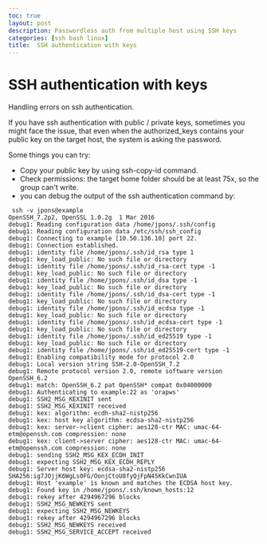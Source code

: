 ```yaml
---
toc: true
layout: post
description: Passwordless auth from multiple host using SSH keys
categories: [ssh bash linux]
title:  SSH authentication with keys
---
```


# SSH authentication with keys

Handling errors on ssh authentication.

If you have ssh authentication with public / private keys, sometimes you might face the issue,
that even when the authorized_keys contains your public key on the target host, the system is asking the password.


Some things you can try:
- Copy your public key by using ssh-copy-id command.
- Check permissions: the target home folder should be at least 75x, so the group can't write.
- you can debug the output of the ssh authentication command by:


```ssh
 ssh -v jpons@example
OpenSSH_7.2p2, OpenSSL 1.0.2g  1 Mar 2016
debug1: Reading configuration data /home/jpons/.ssh/config
debug1: Reading configuration data /etc/ssh/ssh_config
debug1: Connecting to example [10.50.136.10] port 22.
debug1: Connection established.
debug1: identity file /home/jpons/.ssh/id_rsa type 1
debug1: key_load_public: No such file or directory
debug1: identity file /home/jpons/.ssh/id_rsa-cert type -1
debug1: key_load_public: No such file or directory
debug1: identity file /home/jpons/.ssh/id_dsa type -1
debug1: key_load_public: No such file or directory
debug1: identity file /home/jpons/.ssh/id_dsa-cert type -1
debug1: key_load_public: No such file or directory
debug1: identity file /home/jpons/.ssh/id_ecdsa type -1
debug1: key_load_public: No such file or directory
debug1: identity file /home/jpons/.ssh/id_ecdsa-cert type -1
debug1: key_load_public: No such file or directory
debug1: identity file /home/jpons/.ssh/id_ed25519 type -1
debug1: key_load_public: No such file or directory
debug1: identity file /home/jpons/.ssh/id_ed25519-cert type -1
debug1: Enabling compatibility mode for protocol 2.0
debug1: Local version string SSH-2.0-OpenSSH_7.2
debug1: Remote protocol version 2.0, remote software version OpenSSH_6.2
debug1: match: OpenSSH_6.2 pat OpenSSH* compat 0x04000000
debug1: Authenticating to example:22 as 'orapws'
debug1: SSH2_MSG_KEXINIT sent
debug1: SSH2_MSG_KEXINIT received
debug1: kex: algorithm: ecdh-sha2-nistp256
debug1: kex: host key algorithm: ecdsa-sha2-nistp256
debug1: kex: server->client cipher: aes128-ctr MAC: umac-64-etm@openssh.com compression: none
debug1: kex: client->server cipher: aes128-ctr MAC: umac-64-etm@openssh.com compression: none
debug1: sending SSH2_MSG_KEX_ECDH_INIT
debug1: expecting SSH2_MSG_KEX_ECDH_REPLY
debug1: Server host key: ecdsa-sha2-nistp256 SHA256:ig7JOjjK6WgLs0FG/OonjCtoU8fyQjFpN45KkCwnIUA
debug1: Host 'example' is known and matches the ECDSA host key.
debug1: Found key in /home/jpons/.ssh/known_hosts:12
debug1: rekey after 4294967296 blocks
debug1: SSH2_MSG_NEWKEYS sent
debug1: expecting SSH2_MSG_NEWKEYS
debug1: rekey after 4294967296 blocks
debug1: SSH2_MSG_NEWKEYS received
debug1: SSH2_MSG_SERVICE_ACCEPT received
```